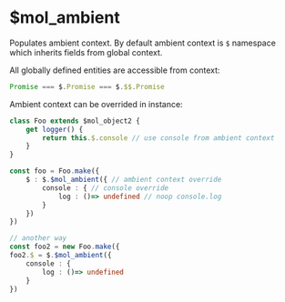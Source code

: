 # $mol_ambient

Populates ambient context. By default ambient context is `$` namespace which inherits fields from global context.

All globally defined entities are accessible from context:

```typescript
Promise === $.Promise === $.$$.Promise
```

Ambient context can be overrided in instance:

```typescript
class Foo extends $mol_object2 {
	get logger() {
		return this.$.console // use console from ambient context
	}
}

const foo = Foo.make({
	$ : $.$mol_ambient({ // ambient context override
		console : { // console override
			log : ()=> undefined // noop console.log
		}
	})
})

// another way
const foo2 = new Foo.make({
foo2.$ = $.$mol_ambient({
	console : {
		log : ()=> undefined
	}
})
```
